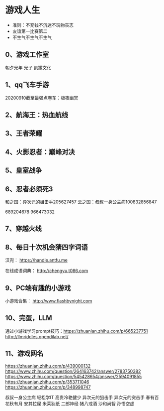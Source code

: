 # 游戏人生

- 准则：不充钱不沉迷不玩物丧志
- 友谊第一比赛第二
- 不生气不生气不生气

## 0、游戏工作室
朝夕光年
光子
凯撒文化

## 1、qq飞车手游
20200910截至最强点卷车：极夜幽冥

## 2、航海王：热血航线

## 3、王者荣耀

## 4、火影忍者：巅峰对决

## 5、皇室战争

## 6、忍者必须死3
和之国：异次元的狙击手205627457
云之国：叔叔一身公主病100832856847

689204678
966473032

## 7、穿越火线

## 8、每日十次机会猜四字词语
汉兜：
https://handle.antfu.me

在线成语词典：
http://chengyu.t086.com

## 9、PC端有趣的小游戏
小游戏合集：
http://www.flashbynight.com

## 10、完蛋，LLM
通过小游戏学习prompt技巧：https://zhuanlan.zhihu.com/p/665237751
http://llmriddles.opendilab.net/

## 11、游戏网名
https://zhuanlan.zhihu.com/p/439000132
https://www.zhihu.com/question/264163742/answer/2783750382
https://www.zhihu.com/question/545428654/answer/2594091855
https://zhuanlan.zhihu.com/p/353711046
https://zhuanlan.zhihu.com/p/348998747

叔叔一身公主病
轻松学IT
高贵冷艳健少
异次元的狙击手
异次元的突击手
春有百花秋有月
安其拉屎
米莱狄纸
二郎神经
猪八戒酒
沙和尚智
孙悟空虚








